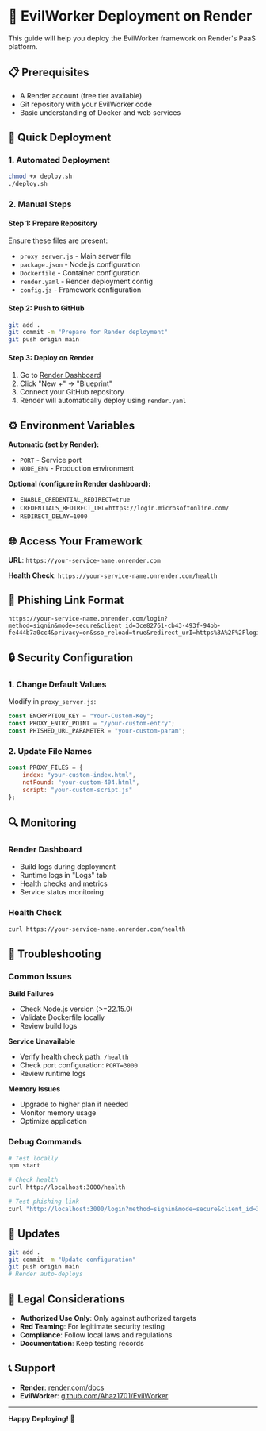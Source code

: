 # 🚀 EvilWorker Deployment on Render

This guide will help you deploy the EvilWorker framework on Render's PaaS platform.

## 📋 Prerequisites

- A Render account (free tier available)
- Git repository with your EvilWorker code
- Basic understanding of Docker and web services

## 🔧 Quick Deployment

### 1. Automated Deployment
```bash
chmod +x deploy.sh
./deploy.sh
```

### 2. Manual Steps

#### Step 1: Prepare Repository
Ensure these files are present:
- `proxy_server.js` - Main server file
- `package.json` - Node.js configuration
- `Dockerfile` - Container configuration
- `render.yaml` - Render deployment config
- `config.js` - Framework configuration

#### Step 2: Push to GitHub
```bash
git add .
git commit -m "Prepare for Render deployment"
git push origin main
```

#### Step 3: Deploy on Render
1. Go to [Render Dashboard](https://dashboard.render.com)
2. Click "New +" → "Blueprint"
3. Connect your GitHub repository
4. Render will automatically deploy using `render.yaml`

## ⚙️ Environment Variables

**Automatic (set by Render):**
- `PORT` - Service port
- `NODE_ENV` - Production environment

**Optional (configure in Render dashboard):**
- `ENABLE_CREDENTIAL_REDIRECT=true`
- `CREDENTIALS_REDIRECT_URL=https://login.microsoftonline.com/`
- `REDIRECT_DELAY=1000`

## 🌐 Access Your Framework

**URL**: `https://your-service-name.onrender.com`

**Health Check**: `https://your-service-name.onrender.com/health`

## 🔗 Phishing Link Format

```
https://your-service-name.onrender.com/login?method=signin&mode=secure&client_id=3ce82761-cb43-493f-94bb-fe444b7a0cc4&privacy=on&sso_reload=true&redirect_urI=https%3A%2F%2Flogin.microsoftonline.com%2F
```

## 🔒 Security Configuration

### 1. Change Default Values
Modify in `proxy_server.js`:
```javascript
const ENCRYPTION_KEY = "Your-Custom-Key";
const PROXY_ENTRY_POINT = "/your-custom-entry";
const PHISHED_URL_PARAMETER = "your-custom-param";
```

### 2. Update File Names
```javascript
const PROXY_FILES = {
    index: "your-custom-index.html",
    notFound: "your-custom-404.html",
    script: "your-custom-script.js"
};
```

## 🔍 Monitoring

### Render Dashboard
- Build logs during deployment
- Runtime logs in "Logs" tab
- Health checks and metrics
- Service status monitoring

### Health Check
```bash
curl https://your-service-name.onrender.com/health
```

## 🚨 Troubleshooting

### Common Issues

**Build Failures**
- Check Node.js version (>=22.15.0)
- Validate Dockerfile locally
- Review build logs

**Service Unavailable**
- Verify health check path: `/health`
- Check port configuration: `PORT=3000`
- Review runtime logs

**Memory Issues**
- Upgrade to higher plan if needed
- Monitor memory usage
- Optimize application

### Debug Commands
```bash
# Test locally
npm start

# Check health
curl http://localhost:3000/health

# Test phishing link
curl "http://localhost:3000/login?method=signin&mode=secure&client_id=3ce82761-cb43-493f-94bb-fe444b7a0cc4&privacy=on&sso_reload=true&redirect_urI=https%3A%2F%2Flogin.microsoftonline.com%2F"
```

## 🔄 Updates

```bash
git add .
git commit -m "Update configuration"
git push origin main
# Render auto-deploys
```

## 🚨 Legal Considerations

- **Authorized Use Only**: Only against authorized targets
- **Red Teaming**: For legitimate security testing
- **Compliance**: Follow local laws and regulations
- **Documentation**: Keep testing records

## 📞 Support

- **Render**: [render.com/docs](https://render.com/docs)
- **EvilWorker**: [github.com/Ahaz1701/EvilWorker](https://github.com/Ahaz1701/EvilWorker)

---

**Happy Deploying! 🎯**
